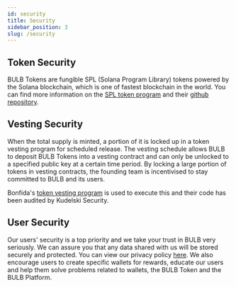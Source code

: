 ```yaml
---
id: security
title: Security
sidebar_position: 3
slug: /security
---
```


## Token Security

BULB Tokens are fungible SPL (Solana Program Library) tokens powered by the Solana blockchain, which is one of fastest blockchain in the world. You can find more information on the [SPL token program](https://spl.solana.com/token) and their [github repository](https://github.com/solana-labs/solana-program-library/tree/master/token).

## Vesting Security

When the total supply is minted, a portion of it is locked up in a token vesting program for scheduled release. The vesting schedule allows BULB to deposit BULB Tokens into a vesting contract and can only be unlocked to a specified public key at a certain time period. By locking a large portion of tokens in vesting contracts, the founding team is incentivised to stay committed to BULB and its users.

Bonfida's [token vesting program](https://github.com/Bonfida/token-vesting) is used to execute this and their code has been audited by Kudelski Security.

## User Security

Our users' security is a top priority and we take your trust in BULB very seriously. We can assure you that any data shared with us will be stored securely and protected. You can view our privacy policy [here](/privacy-policy). We also encourage users to create specific wallets for rewards, educate our users and help them solve problems related to wallets, the BULB Token and the BULB Platform. 
